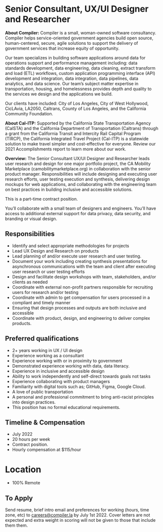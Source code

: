 # Senior Consultant, UX/UI Designer and Researcher

**About Compiler:** Compiler is a small, woman-owned software consultancy. Compiler helps service-oriented government agencies build open source, human-centered, secure, agile solutions to support the delivery of government services that increase equity of opportunity.

Our team specializes in building software applications around data for operations support and performance management including: data standards development, data engineering, data cleaning, extract transform and load (ETL) workflows, custom application programming interface (API) development and integration, data integration, data pipelines, data analytics, and data science. Our team’s subject matter expertise in transportation, housing, and homelessness provides depth and quality to the services we design and the applications we build.

Our clients have included: City of Los Angeles, City of West Hollywood, CicLAvia, LA2050, Caltrans, County of Los Angeles, and the California Community Foundation.

**About Cal-ITP:** Supported by the California State Transportation Agency (CalSTA) and the California Department of Transportation (Caltrans) through a grant from the California Transit and Intercity Rail Capital Program (TIRCP), the California Integrated Travel Project (Cal-ITP) is a statewide solution to make travel simpler and cost-effective for everyone. Review our 2021 Accomplishments report to learn more about our work.

**Overview:** The Senior Consultant UX/UI Designer and Researcher leads user research and design for one major portfolio project, the CA Mobility Marketplace (camobilitymarketplace.org) in collaboration with the senior product manager. Responsibilities will include designing and executing user research efforts, user testing execution and synthesis, delivering design mockups for web applications, and collaborating with the engineering team on best practices in building inclusive and accessible solutions.

This is a part-time contract position.

You’ll collaborate with a small team of designers and engineers. You’ll have access to additional external support for data privacy, data security, and branding or visual design.

## Responsibilities

+ Identify and select appropriate methodologies for projects
+ Lead UX Design and Research on products
+ Lead planning of and/or execute user research and user testing.
+ Document your work including creating synthesis presentations for asynchronous communications with the team and client after executing user research or user testing efforts
+ Design and facilitate design workshops with team, stakeholders, and/or clients as needed
+ Coordinate with external non-profit partners responsible for recruiting users for research and/or testing
+ Coordinate with admin to get compensation for users processed in a compliant and timely manner
+ Ensuring that design processes and outputs are both inclusive and accessible
+ Coordinate with product, design, and engineering to deliver complex products.

## Preferred qualifications

+ 2+ years working in UX / UI design
+ Experience working as a consultant
+ Experience working with or in proximity to government 
+ Demonstrated experience working with data, data literacy.
+ Experience in inclusive and accessible design
+ Ability to work independently and self-direct towards goals not tasks
+ Experience collaborating with product managers
+ Familiarity with digital tools such as; GitHub, Figma, Google Cloud.
+ A love of public transportation
+ A personal and professional commitment to bring anti-racist principles into design practices.
+ This position has no formal educational requirements.

## Timeline & Compensation

+ July 2022
+ 20 hours per week 
+ Contract position.
+ Hourly compensation at $115/hour

# Location

+ 100% Remote

## To Apply

Send resume, brief intro email and preferences for working (hours, time zone, etc) to careers@compiler.la by July 1st 2022.
Cover letters are not expected and extra weight in scoring will not be given to those that include them them.
